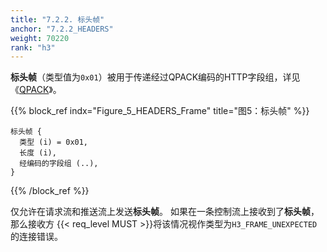 ```yaml
---
title: "7.2.2. 标头帧"
anchor: "7.2.2_HEADERS"
weight: 70220
rank: "h3"
---
```


**标头帧**（类型值为`0x01`）被用于传递经过QPACK编码的HTTP字段组，详见《[QPACK]()》。

{{% block_ref
indx="Figure_5_HEADERS_Frame"
title="图5：标头帧" %}}

```
标头帧 {
  类型 (i) = 0x01,
  长度 (i),
  经编码的字段组 (..),
}
```

{{% /block_ref %}}

仅允许在请求流和推送流上发送**标头帧**。
如果在一条控制流上接收到了**标头帧**，那么接收方 {{< req_level MUST >}}将该情况视作类型为`H3_FRAME_UNEXPECTED`的连接错误。
